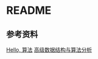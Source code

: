 # README
## 参考资料
[Hello, 算法](https://www.hello-algo.com/chapter_hello_algo/)
[高级数据结构与算法分析](https://zju-turing.github.io/TuringCourses/major_basic/advanced_data_structure/)